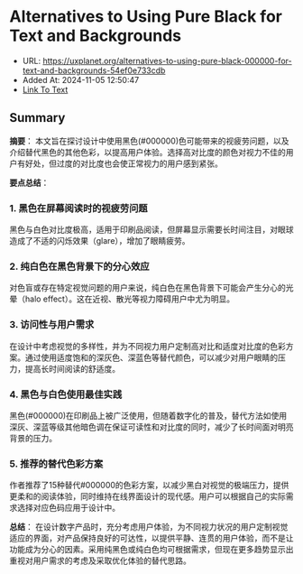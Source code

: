 # Alternatives to Using Pure Black for Text and Backgrounds
- URL: https://uxplanet.org/alternatives-to-using-pure-black-000000-for-text-and-backgrounds-54ef0e733cdb
- Added At: 2024-11-05 12:50:47
- [Link To Text](2024-11-05-alternatives-to-using-pure-black-for-text-and-backgrounds_raw.md)

## Summary
**摘要**：
本文旨在探讨设计中使用黑色(#000000)色可能带来的视疲劳问题，以及介绍替代黑色的其他色彩，以提高用户体验。选择高对比度的颜色对视力不佳的用户有好处，但过度的对比度也会使正常视力的用户感到紧张。

**要点总结**：
### 1. 黑色在屏幕阅读时的视疲劳问题
黑色与白色对比度极高，适用于印刷品阅读，但屏幕显示需要长时间注目，对眼球造成了不适的闪烁效果（glare），增加了眼睛疲劳。

### 2. 纯白色在黑色背景下的分心效应
对色盲或存在特定视觉问题的用户来说，纯白色在黑色背景下可能会产生分心的光晕（halo effect）。这在近视、散光等视力障碍用户中尤为明显。

### 3. 访问性与用户需求
在设计中考虑视觉的多样性，并为不同视力用户定制高对比和适度对比度的色彩方案。通过使用适度饱和的深灰色、深蓝色等替代颜色，可以减少对用户眼睛的压力，提高长时间阅读的舒适度。

### 4. 黑色与白色使用最佳实践
黑色(#000000)在印刷品上被广泛使用，但随着数字化的普及，替代方法如使用深灰、深蓝等级其他暗色调在保证可读性和对比度的同时，减少了长时间面对明亮背景的压力。

### 5. 推荐的替代色彩方案
作者推荐了15种替代#000000的色彩方案，以减少黑白对视觉的极端压力，提供更柔和的阅读体验，同时维持在线界面设计的现代感。用户可以根据自己的实际需求选择对应色码应用于设计中。

**总结**：
在设计数字产品时，充分考虑用户体验，为不同视力状况的用户定制视觉适应的界面，对产品保持良好的可达性，以提供平静、连贯的用户体验，而不是让功能成为分心的因素。采用纯黑色或纯白色均可根据需求，但现在更多趋势显示出重视对用户需求的考虑及采取优化体验的替代思路。
